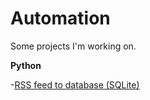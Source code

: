 # Automation

Some projects I'm working on.

**Python**

-[RSS feed to database (SQLite)](https://github.com/gtronix/Automation/blob/main/Python/rss_to_db.py)

